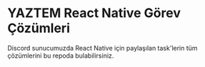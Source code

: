 # YAZTEM React Native Görev Çözümleri
Discord sunucumuzda React Native için paylaşılan task'lerin tüm çözümlerini bu repoda bulabilirsiniz.
